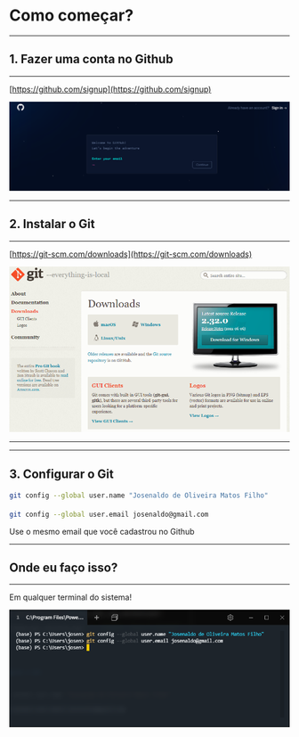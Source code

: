 # Como começar?

<i class="fas fa-4x fa-play"></i>

---

## 1. Fazer uma conta no Github

___

[https://github.com/signup](https://github.com/signup)

![Github signup](images/github-signup.png)

---

## 2. Instalar o Git

___

[https://git-scm.com/downloads](https://git-scm.com/downloads)

![Download](images/git-download.png)<!-- .element: class="r-stretch" -->

---

___

## 3. Configurar o Git

```sh
git config --global user.name "Josenaldo de Oliveira Matos Filho"

git config --global user.email josenaldo@gmail.com
```

Use o mesmo email que você cadastrou no Github

---

## Onde eu faço isso?

___

Em qualquer terminal do sistema!

![Git Config](images/git-config-inicial.png)
